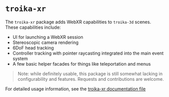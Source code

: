 # `troika-xr`

The `troika-xr` package adds WebXR capabilities to `troika-3d` scenes. These capabilities include:

- UI for launching a WebXR session
- Stereoscopic camera rendering
- 6DoF head tracking
- Controller tracking with pointer raycasting integrated into the main event system
- A few basic helper facades for things like teleportation and menus

> Note: while definitely usable, this package is still somewhat lacking in configurability and features. Requests and contributions are welcome.

For detailed usage information, see the [troika-xr documentation file](../../docs/3d-webxr.md)
